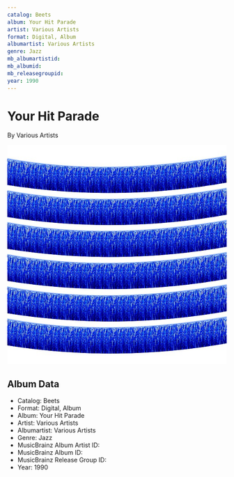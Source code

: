 ```yaml
---
catalog: Beets
album: Your Hit Parade
artist: Various Artists
format: Digital, Album
albumartist: Various Artists
genre: Jazz
mb_albumartistid: 
mb_albumid: 
mb_releasegroupid: 
year: 1990
---
```


# Your Hit Parade

By Various Artists

![](../../assets/beetscovers/Various_Artists-Your_Hit_Parade.jpg)

## Album Data

- Catalog: Beets
- Format: Digital, Album
- Album: Your Hit Parade
- Artist: Various Artists
- Albumartist: Various Artists
- Genre: Jazz
- MusicBrainz Album Artist ID: 
- MusicBrainz Album ID: 
- MusicBrainz Release Group ID: 
- Year: 1990

